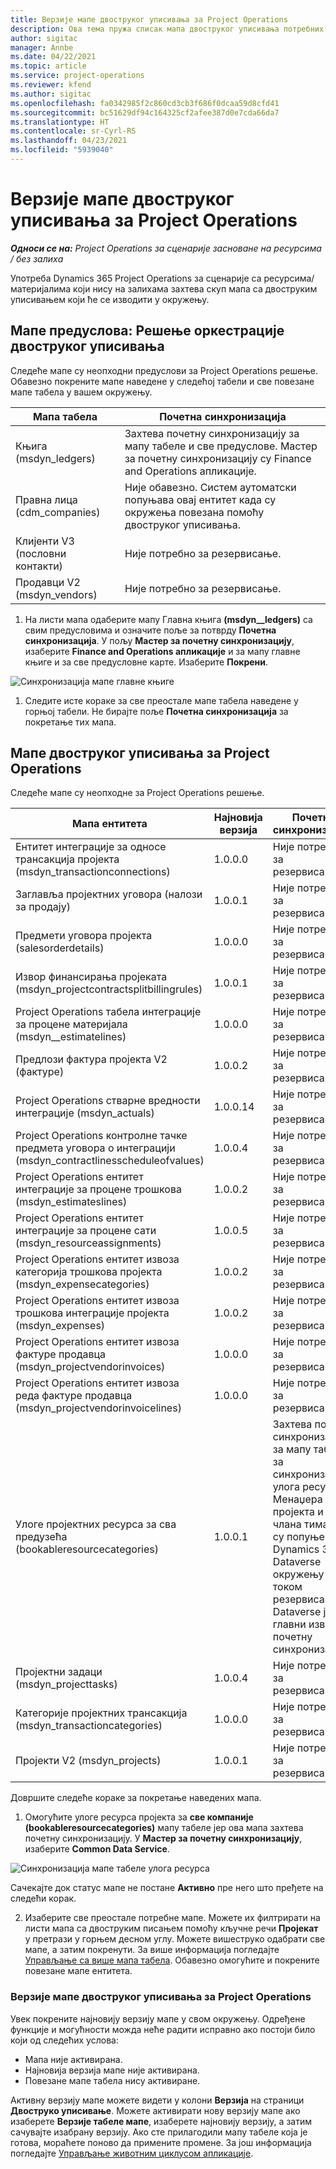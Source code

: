 ```yaml
---
title: Верзије мапе двоструког уписивања за Project Operations
description: Ова тема пружа списак мапа двоструког уписивања потребних за Dynamics 365 Project Operations.
author: sigitac
manager: Annbe
ms.date: 04/22/2021
ms.topic: article
ms.service: project-operations
ms.reviewer: kfend
ms.author: sigitac
ms.openlocfilehash: fa0342985f2c860cd3cb3f686f0dcaa59d8cfd41
ms.sourcegitcommit: bc51629df94c164325cf2afee387d0e7cda66da7
ms.translationtype: HT
ms.contentlocale: sr-Cyrl-RS
ms.lasthandoff: 04/23/2021
ms.locfileid: "5939040"
---
```

# <a name="project-operations-dual-write-map-versions"></a>Верзије мапе двоструког уписивања за Project Operations

_**Односи се на:** Project Operations за сценарије засноване на ресурсима / без залиха_

Употреба Dynamics 365 Project Operations за сценарије са ресурсима/материјалима који нису на залихама захтева скуп мапа са двоструким уписивањем који ће се изводити у окружењу. 

## <a name="prerequisite-maps-dual-write-orchestration-solution"></a>Мапе предуслова: Решење оркестрације двоструког уписивања

Следеће мапе су неопходни предуслови за Project Operations решење. Обавезно покрените мапе наведене у следећој табели и све повезане мапе табела у вашем окружењу.

| Мапа табела | Почетна синхронизација |
| --- | --- |
| Књига (msdyn_ledgers) | Захтева почетну синхронизацију за мапу табеле и све предуслове. Мастер за почетну синхронизацију су Finance and Operations апликације. |
| Правна лица (cdm_companies) | Није обавезно. Систем аутоматски попуњава овај ентитет када су окружења повезана помоћу двоструког уписивања. |
| Клијенти V3 (пословни контакти) | Није потребно за резервисање. |
| Продавци V2 (msdyn_vendors) | Није потребно за резервисање. |

1. На листи мапа одаберите мапу Главна књига **(msdyn\__ledgers)** са свим предусловима и означите поље за потврду **Почетна синхронизација**. У пољу **Мастер за почетну синхронизацију**, изаберите **Finance and Operations апликације** и за мапу главне књиге и за све предусловне карте. Изаберите **Покрени**.

![Синхронизација мапе главне књиге](media/DW6.png)

1. Следите исте кораке за све преостале мапе табела наведене у горњој табели. Не бирајте поље **Почетна синхронизација** за покретање тих мапа.

## <a name="project-operations-dual-write-maps"></a>Мапе двоструког уписивања за Project Operations

Следеће мапе су неопходне за Project Operations решење.

| **Мапа ентитета** | **Најновија верзија** | **Почетна синхронизација** |
| --- | --- | --- |
| Ентитет интеграције за односе трансакција пројекта (msdyn\_transactionconnections) | 1.0.0.0 | Није потребно за резервисање. |
| Заглавља пројектних уговора (налози за продају) | 1.0.0.1 | Није потребно за резервисање. |
| Предмети уговора пројекта (salesorderdetails) | 1.0.0.0 | Није потребно за резервисање. |
| Извор финансирања пројеката (msdyn_projectcontractsplitbillingrules) | 1.0.0.1 | Није потребно за резервисање. |
| Project Operations табела интеграције за процене материјала (msdyn\__estimatelines) | 1.0.0.0 | Није потребно за резервисање. |
| Предлози фактура пројекта V2 (фактуре) | 1.0.0.2 | Није потребно за резервисање. |
| Project Operations стварне вредности интеграције (msdyn_actuals) | 1.0.0.14 | Није потребно за резервисање. |
| Project Operations контролне тачке предмета уговора о интеграцији (msdyn_contractlinesscheduleofvalues) | 1.0.0.4 | Није потребно за резервисање. |
| Project Operations ентитет интеграције за процене трошкова (msdyn_estimateslines) | 1.0.0.2 | Није потребно за резервисање. |
| Project Operations ентитет интеграције за процене сати (msdyn_resourceassignments) | 1.0.0.5 | Није потребно за резервисање. |
| Project Operations ентитет извоза категорија трошкова пројекта (msdyn_expensecategories) | 1.0.0.2 | Није потребно за резервисање. |
| Project Operations ентитет извоза трошкова интеграције пројекта (msdyn_expenses) | 1.0.0.2 | Није потребно за резервисање. |
| Project Operations ентитет извоза фактуре продавца (msdyn_projectvendorinvoices) | 1.0.0.0 | Није потребно за резервисање. |
| Project Operations ентитет извоза реда фактуре продавца (msdyn_projectvendorinvoicelines) | 1.0.0.0 | Није потребно за резервисање. |
| Улоге пројектних ресурса за сва предузећа (bookableresourcecategories) | 1.0.0.1 | Захтева почетну синхронизацију за мапу табеле за синхронизацију улога ресурса Менаџера пројекта и члана тима који су попуњени у Dynamics 365 Dataverse окружењу током резервисања. Dataverse је главни извор за почетну синхронизацију. |
| Пројектни задаци (msdyn_projecttasks) | 1.0.0.4 | Није потребно за резервисање. |
| Категорије пројектних трансакција (msdyn_transactioncategories) | 1.0.0.0 | Није потребно за резервисање. |
| Пројекти V2 (msdyn_projects) | 1.0.0.1 | Није потребно за резервисање. |

Довршите следеће кораке за покретање наведених мапа.

1. Омогућите улоге ресурса пројекта за **све компаније (bookableresourcecategories)** мапу табеле јер ова мапа захтева почетну синхронизацију. У **Мастер за почетну синхронизацију**, изаберите **Common Data Service**. 

 ![Синхронизација мапе табеле улога ресурса](media/6ResourceInitialSync.jpg)

 Сачекајте док статус мапе не постане **Активно** пре него што пређете на следећи корак.

2. Изаберите све преостале потребне мапе. Можете их филтрирати на листи мапа са двоструким писањем помоћу кључне речи **Пројекат** у претрази у горњем десном углу. Можете вишеструко одабрати све мапе, а затим покренути. За више информација погледајте [Управљање са више мапа табела](/dynamics365/fin-ops-core/dev-itpro/data-entities/dual-write/multiple-entity-maps). Обавезно омогућите и покрените повезане мапе ентитета.

### <a name="project-operations-dual-write-map-versions"></a>Верзије мапе двоструког уписивања за Project Operations

Увек покрените најновију верзију мапе у свом окружењу. Одређене функције и могућности можда неће радити исправно ако постоји било који од следећих услова:

- Мапа није активирана.
- Најновија верзија мапе није активирана. 
- Повезане мапе табела нису активиране.

Активну верзију мапе можете видети у колони **Верзија** на страници **Двоструко уписивање**. Можете активирати нову верзију мапе ако изаберете **Верзије табеле мапе**, изаберете најновију верзију, а затим сачувајте изабрану верзију. Ако сте прилагодили мапу табеле која је готова, мораћете поново да примените промене. За још информација погледајте [Управљање животним циклусом апликације](/dynamics365/fin-ops-core/dev-itpro/data-entities/dual-write/app-lifecycle-management).
